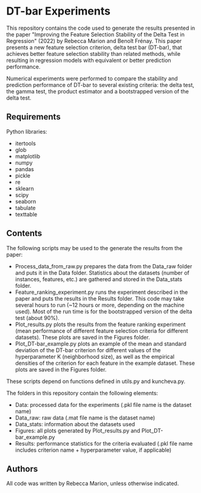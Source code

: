 # DT-bar Experiments

This repository contains the code used to generate the results presented in the paper "Improving the Feature Selection Stability of the Delta Test in Regression" (2022) by Rebecca Marion and Benoît Frénay. This paper presents a new feature selection criterion, delta test bar (DT-bar), that achieves better feature selection stability than related methods, while resulting in regression models with equivalent or better prediction performance. 

Numerical experiments were performed to compare the stability and prediction performance of DT-bar to several existing criteria: the delta test, the gamma test, the product estimator and a bootstrapped version of the delta test. 

## Requirements

Python libraries:

* itertools
* glob
* matplotlib
* numpy
* pandas
* pickle
* re
* sklearn
* scipy
* seaborn
* tabulate
* texttable

## Contents

The following scripts may be used to the generate the results from the paper:

* Process_data_from_raw.py prepares the data from the Data_raw folder and puts it in the Data folder. Statistics about the datasets (number of instances, features, etc.) are gathered and stored in the Data_stats folder.
* Feature_ranking_experiment.py runs the experiment described in the paper and puts the results in the Results folder. This code may take several hours to run (~12 hours or more, depending on the machine used). Most of the run time is for the bootstrapped version of the delta test (about 90%).
* Plot_results.py plots the results from the feature ranking experiment (mean performance of different feature selection criteria for different datasets). These plots are saved in the Figures folder.
* Plot_DT-bar_example.py plots an example of the mean and standard deviation of the DT-bar criterion for different values of the hyperparameter K (neighborhood size), as well as the empirical densities of the criterion for each feature in the example dataset. These plots are saved in the Figures folder.

These scripts depend on functions defined in utils.py and kuncheva.py.

The folders in this repository contain the following elements:

* Data: processed data for the experiments (.pkl file name is the dataset name)
* Data_raw: raw data (.mat file name is the dataset name)
* Data_stats: information about the datasets used 
* Figures: all plots generated by Plot_results.py and Plot_DT-bar_example.py
* Results: performance statistics for the criteria evaluated (.pkl file name includes criterion name + hyperparameter value, if applicable)

## Authors

All code was written by Rebecca Marion, unless otherwise indicated.

